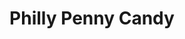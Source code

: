 ---
pid: LS182
title: Philly Penny Candy
location_transcription: Sporadic Places around Philly or (Old City)
zipcode: '19131'
outside_phl: 
neighborhood: Wynnefield
age: '16'
age_range: 13-19
instagram: 
image_file_name: LS_182.jpg
proposal_transcription: Because my nune told me stories about getting penny candy
  when she was younger.
topic: History,Philadelphia
topic_summary: 0, 0
type: Building
keywords_other: Philadelphia, Penny Candy
credit: Percia
image_labels: Old School Philly Penny Candy
twitter: Perciacat
facebook: 
permalink: "/monuments/ls182/"
layout: item-page
---